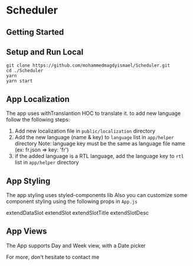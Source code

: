 # Scheduler

## Getting Started

## Setup and Run Local

```
git clone https://github.com/mohammedmagdyismael/Scheduler.git
cd ./Scheduler
yarn
yarn start
```

## App Localization

The app uses withTranslantion HOC to translate it.
to add new language follow the following steps:

1. Add new localization file in `public/localization` directory 
2. Add the new language (name & key) to `language` list in `app/helper` directory
Note: language key must be the same as language file name (ex: fr.json  =>  key: 'fr')
3. if the added language is a RTL language, add the language key to `rtl` list in `app/helper` directory

## App Styling

The app styling uses styled-components lib
Also you can customize some component styling using the following props in `App.js`

extendDataSlot
extendSlot
extendSlotTitle
extendSlotDesc


## App Views

The App supports Day and Week view, with a Date picker


For more, don't hesitate to contact me

